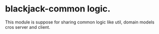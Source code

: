 # blackjack-common logic.

This module is suppose for sharing common logic like util, domain models cros server and client.
